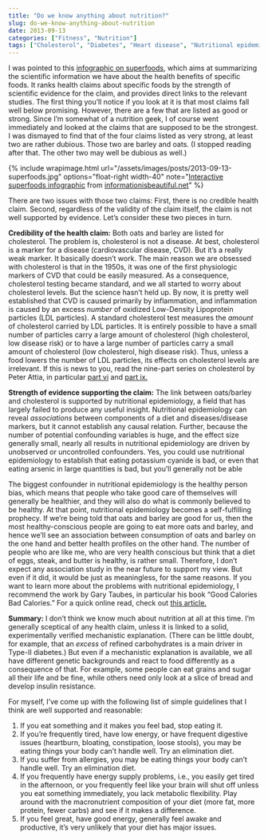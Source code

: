 ```yaml
---
title: "Do we know anything about nutrition?"
slug: do-we-know-anything-about-nutrition
date: 2013-09-13
categories: ["Fitness", "Nutrition"]
tags: ["Cholesterol", "Diabetes", "Heart disease", "Nutritional epidemiology", "Superfoods"]
---
```

I was pointed to this [infographic on superfoods,](http://www.informationisbeautiful.net/visualizations/snake-oil-superfoods/) which aims at summarizing the scientific information we have about the health benefits of specific foods. It ranks health claims about specific foods by the strength of scientific evidence for the claim, and provides direct links to the relevant studies. The first thing you’ll notice if you look at it is that most claims fall well below promising. However, there are a few that are listed as good or strong. Since I’m somewhat of a nutrition geek, I of course went immediately and looked at the claims that are supposed to be the strongest. I was dismayed to find that of the four claims listed as very strong, at least two are rather dubious. Those two are barley and oats. (I stopped reading after that. The other two may well be dubious as well.)

{% include wrapimage.html url="/assets/images/posts/2013-09-13-superfoods.jpg" options="float-right width-40" note="<a href='http://www.informationisbeautiful.net/visualizations/snake-oil-superfoods/'>Interactive superfoods infographic</a> from <a href='http://informationisbeautiful.net'>informationisbeautiful.net</a>" %}

There are two issues with those two claims: First, there is no credible health claim. Second, regardless of the validity of the claim itself, the claim is not well supported by evidence. Let’s consider these two pieces in turn.

**Credibility of the health claim:** Both oats and barley are listed for cholesterol. The problem is, cholesterol is not a disease. At best, cholesterol is a marker for a disease (cardiovascular disease, CVD). But it’s a really weak marker. It basically doesn’t work. The main reason we are obsessed with cholesterol is that in the 1950s, it was one of the first physiologic markers of CVD that could be easily measured. As a consequence, cholesterol testing became standard, and we all started to worry about cholesterol levels. But the science hasn’t held up. By now, it is pretty well established that CVD is caused primarily by inflammation, and inflammation is caused by an excess *number* of oxidized Low-Density Lipoprotein particles (LDL particles). A standard cholesterol test measures the *amount* of cholesterol carried by LDL particles. It is entirely possible to have a small number of particles carry a large amount of cholesterol (high cholesterol, low disease risk) or to have a large number of particles carry a small amount of cholesterol (low cholesterol, high disease risk). Thus, unless a food lowers the number of LDL particles, its effects on cholesterol levels are irrelevant. If this is news to you, read the nine-part series on cholesterol by Peter Attia, in particular [part vi](http://eatingacademy.com/nutrition/the-straight-dope-on-cholesterol-part-vi) and [part ix.](http://eatingacademy.com/cholesterol-2/the-straight-dope-on-cholesterol-part-ix)

**Strength of evidence supporting the claim:** The link between oats/barley and cholesterol is supported by nutritional epidemiology, a field that has largely failed to produce any useful insight. Nutritional epidemiology can reveal *associations* between components of a diet and diseases/disease markers, but it cannot establish any causal relation. Further, because the number of potential confounding variables is huge, and the effect size generally small, nearly all results in nutritional epidemiology are driven by unobserved or uncontrolled confounders. Yes, you could use nutritional epidemiology to establish that eating potassium cyanide is bad, or even that eating arsenic in large quantities is bad, but you’ll generally not be able

The biggest confounder in nutritional epidemiology is the healthy person bias, which means that people who take good care of themselves will generally be healthier, and they will also do what is commonly believed to be healthy. At that point, nutritional epidemiology becomes a self-fulfilling prophecy. If we’re being told that oats and barley are good for us, then the most healthy-conscious people are going to eat more oats and barley, and hence we’ll see an association between consumption of oats and barley on the one hand and better health profiles on the other hand. The number of people who are like me, who are very health conscious but think that a diet of eggs, steak, and butter is healthy, is rather small. Therefore, I don’t expect any association study in the near future to support my view. But even if it did, it would be just as meaningless, for the same reasons. If you want to learn more about the problems with nutritional epidemiology, I recommend the work by Gary Taubes, in particular his book “Good Calories Bad Calories.” For a quick online read, check out [this article.](http://www.nytimes.com/2007/09/16/magazine/16epidemiology-t.html)

**Summary:** I don’t think we know much about nutrition at all at this time. I’m generally sceptical of any health claim, unless it is linked to a solid, experimentally verified mechanistic explanation. (There can be little doubt, for example, that an *excess* of refined carbohydrates is a main driver in Type-II diabetes.) But even if a mechanistic explanation is available, we all have different genetic backgrounds and react to food differently as a consequence of that. For example, some people can eat grains and sugar all their life and be fine, while others need only look at a slice of bread and develop insulin resistance. 

For myself, I’ve come up with the following list of simple guidelines that I think are well supported and reasonable:
 
1. If you eat something and it makes you feel bad, stop eating it.
2. If you’re frequently tired, have low energy, or have frequent digestive issues (heartburn, bloating, constipation, loose stools), you may be eating things your body can’t handle well. Try an elimination diet.
3. If you suffer from allergies, you may be eating things your body can’t handle well. Try an elimination diet.
4. If you frequently have energy supply problems, i.e., you easily get tired in the afternoon, or you frequently feel like your brain will shut off unless you eat something immediately, you lack metabolic flexibility. Play around with the macronutrient composition of your diet (more fat, more protein, fewer carbs) and see if it makes a difference.
5. If you feel great, have good energy, generally feel awake and productive, it’s very unlikely that your diet has major issues.
